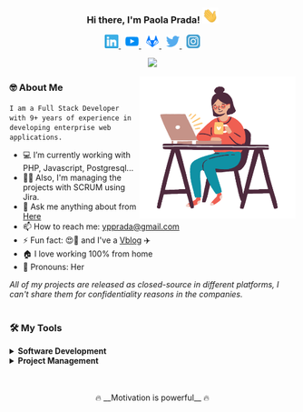<h3 align="center">
    Hi there, I'm Paola Prada!
  <img src="assets/gif/hello.gif" width="28">
</h3>
<!-- Social icons -->
<p align="center">
    <a href="https://www.linkedin.com/in/paolapradar/" target="_blank">
        <img width="24px" alt="LinkedIn" title="LinkedIn" src="assets/image/social_networks/linkedin.png"/>
    </a>
    &#8287;
    <a href="https://youtube.com/c/PaolaPradaR" target="_blank">
        <img width="24px" alt="Youtube" title="Youtube" src="assets/image/social_networks/youtube.png"/>
    </a>
    &#8287;
    <a href="https://gitlab.com/paolapradar" target="_blank">
        <img width="24px" alt="GitLab" title="GitLab" src="assets/image/social_networks/gitlab.png"/>
    </a>
    &#8287;
    <a href="https://www.twitter.com/paolapradar" target="_blank">
        <img width="24px" alt="Twitter" title="Twitter" src="assets/image/social_networks/twitter.png"/>
    </a>
    &#8287;
    <a href="https://www.instagram.com/paolapradar" target="_blank">
        <img width="24px" alt="Instagram" title="Instagram" src="assets/image/social_networks/instagram.png"/>
    </a>
</p>

<!-- My current position -->
<p align="center">
  <img src="https://readme-typing-svg.herokuapp.com?font=Roboto+Condensed&center=true&vCenter=true&width=300&lines=Project+Leader+%2F+Full-Stack+Dev" />
</p>

<img align="right" height="250" width="275" alt="" src="assets/gif/coder.gif" />

### 🤓 About Me

```I am a Full Stack Developer with 9+ years of experience in developing enterprise web applications.```

- 💻 I’m currently working with PHP, Javascript, Postgresql...
- 👩‍💻 Also, I'm managing the projects with SCRUM using Jira.
- 💬 Ask me anything about from [Here](https://github.com/paolapradar/paolapradar/issues)
- 📫 How to reach me: ypprada@gmail.com
- ⚡ Fun fact: 😍🐶 and I've a [Vblog](www.youtube.com/c/viajandoenvacas) ✈️
- 🏠 I love working 100% from home
- 👩 Pronouns: Her

<em>All of my projects are released as closed-source in different platforms, I can't share them for confidentiality reasons in the companies.</em>
<br/><br/>
### 🛠️ My Tools

<details>
    <summary><b> Software Development </b></summary>
    <br/>
    <p>
        <a href="https://www.php.net/" target="_blank">
            <img width="42px" alt="PHP" title="PHP" src="assets/image/languagues_tools/php.png"/>
        </a>
        <a href="https://framework.zend.com/" target="_blank">
            <img width="42px" alt="Zend" title="Zend" src="assets/image/languagues_tools/zend.png"/>
        </a>
        <a href="https://laravel.com/" target="_blank">
            <img width="42px" alt="Laravel" title="Laravel" src="assets/image/languagues_tools/laravel.png"/>
        </a>
        <a href="https://www.python.org" target="_blank">
            <img width="42px" alt="Python" title="Python" src="assets/image/languagues_tools/python.png"/>
        </a>
        <a href="https://www.java.com/es/" target="_blank">
            <img width="42px" alt="Java" title="Java" src="assets/image/languagues_tools/java.png"/>
        </a>
        <a href="https://www.postgresql.org/" target="_blank">
            <img width="42px" alt="Postgresql" title="Postgresql" src="assets/image/languagues_tools/postgresql.png"/>
        </a>
        <a href="https://www.mysql.com/" target="_blank">
            <img width="42px" alt="Mysql" title="Mysql" src="assets/image/languagues_tools/mysql.png"/>
        </a>
        <a href="https://www.microsoft.com/es-es/sql-server/" target="_blank">
            <img width="42px" alt="SqlServer" title="SqlServer" src="assets/image/languagues_tools/sqlserver.png"/>
        </a>
        <a href="https://www.sqlite.org/" target="_blank">
            <img width="42px" alt="Sqlite" title="Sqlite" src="assets/image/languagues_tools/sqlite.png"/>
        </a>
        <a href="https://www.oracle.com/co/" target="_blank">
            <img width="42px" alt="Oracle" title="Oracle" src="assets/image/languagues_tools/oracle.png"/>
        </a>
        <a href="https://developer.mozilla.org/es/docs/Web/JavaScript" target="_blank">
            <img width="42px" alt="Javascript" title="Javascript" src="assets/image/languagues_tools/javascript.png"/>
        </a>
        <a href="https://developer.mozilla.org/es/docs/Learn/Getting_started_with_the_web/HTML_basics" target="_blank">
            <img width="42px" alt="HTML" title="HTML" src="assets/image/languagues_tools/html.png"/>
        </a>
        <a href="https://getbootstrap.com/" target="_blank">
            <img width="42px" alt="Bootstrap" title="Bootstrap" src="assets/image/languagues_tools/bootstrap.png"/>
        </a>
        <a href="https://tailwindcss.com/" target="_blank">
            <img width="42px" alt="Tailwind" title="Tailwind" src="assets/image/languagues_tools/tailwind.png"/>
        </a>
        <a href="https://code.visualstudio.com/" target="_blank">
            <img width="42px" alt="VSC" title="VSC" src="assets/image/languagues_tools/vsc.png"/>
        </a>
        <a href="https://www.sourcetreeapp.com/" target="_blank">
            <img width="42px" alt="Sourcetree" title="Sourcetree" src="assets/image/languagues_tools/sourcetree.png"/>
        </a>
        <a href="https://dbeaver.io/" target="_blank">
            <img width="42px" alt="Dbeaver" title="Dbeaver" src="assets/image/languagues_tools/dbeaver.png"/>
        </a>
    </p>
</details>
<details>
    <summary><b> Project Management </b></summary>
    <br/>
    <p>
        <a href="https://www.scrum.org/" target="_blank">
            <img width="42px" alt="Scrum" title="Scrum" src="assets/image/languagues_tools/scrum.png"/>
        </a>
        <a href="https://www.atlassian.com/es/software/jira" target="_blank">
            <img width="42px" alt="Jira" title="Jira" src="assets/image/languagues_tools/jira.png"/>
        </a>
        <a href="https://www.atlassian.com/es/software/confluence" target="_blank">
            <img width="42px" alt="Confluence" title="Confluence" src="assets/image/languagues_tools/confluence.png"/>
        </a>
        <a href="https://discord.com/" target="_blank">
            <img width="42px" alt="Discord" title="Discord" src="assets/image/languagues_tools/discord.png"/>
        </a>
    </p>
</details>
<br/><br/>

<p align=center>
    🔥 __Motivation is powerful__ 🔥 
 </p>
<!--
Here are some ideas
- 🌱 I’m currently learning ...
- 👯 I’m looking to collaborate on ...
- 🤔 I’m looking for help with ...
-->
